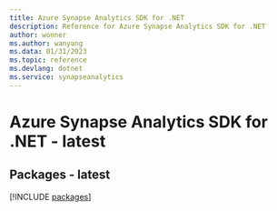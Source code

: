 ```yaml
---
title: Azure Synapse Analytics SDK for .NET
description: Reference for Azure Synapse Analytics SDK for .NET
author: wonner
ms.author: wanyang
ms.data: 01/31/2023
ms.topic: reference
ms.devlang: dotnet
ms.service: synapseanalytics
---
```

# Azure Synapse Analytics SDK for .NET - latest
## Packages - latest
[!INCLUDE [packages](synapse-analytics-index.md)]